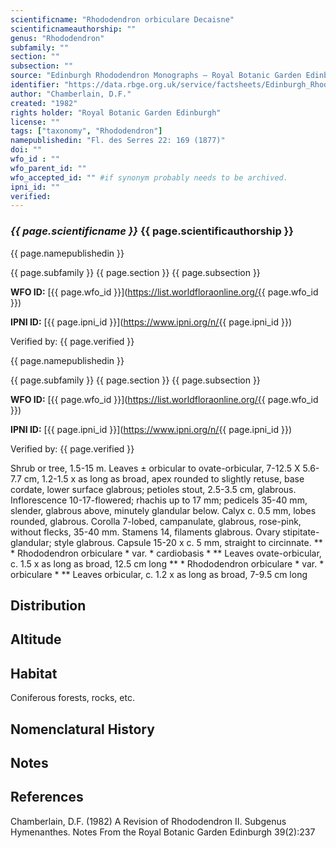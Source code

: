 ```yaml
---
scientificname: "Rhododendron orbiculare Decaisne"
scientificnameauthorship: ""
genus: "Rhododendron"
subfamily: ""
section: ""
subsection: ""
source: "Edinburgh Rhododendron Monographs – Royal Botanic Garden Edinburgh"
identifier: "https://data.rbge.org.uk/service/factsheets/Edinburgh_Rhododendron_Monographs.xhtml"
author: "Chamberlain, D.F."
created: "1982"
rights holder: "Royal Botanic Garden Edinburgh"
license: ""
tags: ["taxonomy", "Rhododendron"]
namepublishedin: "Fl. des Serres 22: 169 (1877)"
doi: ""
wfo_id : ""
wfo_parent_id: ""
wfo_accepted_id: "" #if synonym probably needs to be archived.                      
ipni_id: ""
verified:
---
```

### _{{ page.scientificname }}_ {{ page.scientificauthorship }}
 {{ page.namepublishedin }}

{{ page.subfamily }} {{ page.section }} {{ page.subsection }}

**WFO ID:** [{{ page.wfo_id }}](https://list.worldfloraonline.org/{{ page.wfo_id }})

**IPNI ID:** [{{ page.ipni_id }}](https://www.ipni.org/n/{{ page.ipni_id }})

Verified by: {{ page.verified }}

 {{ page.namepublishedin }}

{{ page.subfamily }} {{ page.section }} {{ page.subsection }}

**WFO ID:** [{{ page.wfo_id }}](https://list.worldfloraonline.org/{{ page.wfo_id }})

**IPNI ID:** [{{ page.ipni_id }}](https://www.ipni.org/n/{{ page.ipni_id }})

Verified by: {{ page.verified }}



Shrub or tree, 1.5-15 m. Leaves ± orbicular to ovate-orbicular, 7-12.5 X 5.6-7.7 cm, 1.2-1.5 x as long as broad, apex rounded to slightly retuse, base cordate, lower surface glabrous; petioles stout, 2.5-3.5 cm, glabrous. Inflorescence 10-17-flowered; rhachis up to 17 mm; pedicels 35-40 mm, slender, glabrous above, minutely glandular below. Calyx c. 0.5 mm, lobes rounded, glabrous. Corolla 7-lobed, campanulate, glabrous, rose-pink, without flecks, 35-40 mm. Stamens 14, filaments glabrous. Ovary stipitate-glandular; style glabrous. Capsule 15-20 x c. 5 mm, straight to circinnate. ** * Rhododendron orbiculare * var. * cardiobasis * ** Leaves ovate-orbicular, c. 1.5 x as long as broad, 12.5 cm long ** * Rhododendron orbiculare * var. * orbiculare * ** Leaves orbicular, c. 1.2 x as long as broad, 7-9.5 cm long

## Distribution


## Altitude


## Habitat
Coniferous forests, rocks, etc.

## Nomenclatural History

                       
## Notes


## References

Chamberlain, D.F. (1982) A Revision of Rhododendron II. Subgenus Hymenanthes. Notes From the Royal Botanic Garden Edinburgh 39(2):237
